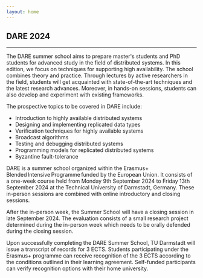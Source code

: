 ```yaml
---
layout: home
---
```


##  DARE 2024

<hr>

The DARE summer school aims to prepare master's students and PhD students for advanced study in the field of distributed systems. In this edition, we focus on techniques for supporting high availability. The school combines theory and practice. Through lectures by active researchers in the field, students will get acquainted with state-of-the-art techniques and the latest research advances. Moreover, in hands-on sessions, students can also develop and experiment with existing frameworks.

The prospective topics to be covered in DARE include:

- Introduction to highly available distributed systems 
- Designing and implementing replicated data types 
- Verification techniques for highly available systems 
- Broadcast algorithms 
- Testing and debugging distributed systems 
- Programming models for replicated distributed systems 
- Byzantine fault-tolerance


DARE is a summer school organized within the Erasmus+ Blended Intensive Programme funded by the European Union. It consists of a one-week course held from Monday 9th September 2024 to Friday 13th September 2024 at the Technical University of Darmstadt, Germany. These in-person sessions are combined with online introductory and closing sessions.

After the in-person week, the Summer School will have a closing session in late September 2024. The evaluation consists of a small research project determined during the in-person week which needs to be orally defended during the closing session.

Upon successfully completing the DARE Summer School, TU Darmstadt will issue a transcript of records for 3 ECTS. Students participating under the Erasmus+ programme can receive recognition of the 3 ECTS according to the conditions outlined in their learning agreement. Self-funded participants can verify recognition options with their home university.
